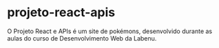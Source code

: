 # projeto-react-apis
O Projeto React e APIs é um site de pokémons, desenvolvido durante as aulas do curso de Desenvolvimento Web da Labenu.
